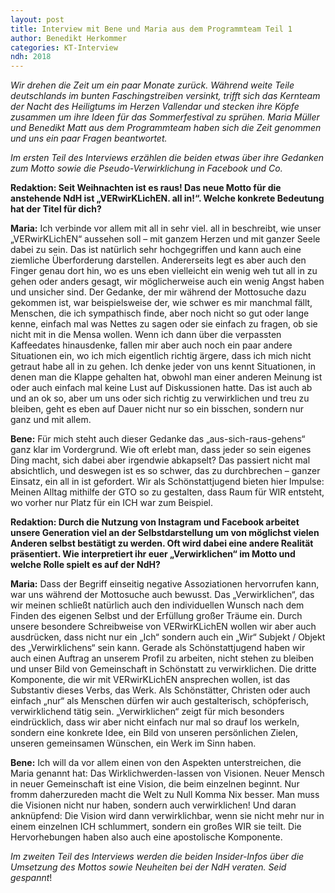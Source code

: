 ```yaml
---
layout: post
title: Interview mit Bene und Maria aus dem Programmteam Teil 1
author: Benedikt Herkommer
categories: KT-Interview
ndh: 2018
---
```

_Wir drehen die Zeit um ein paar Monate zurück. Während weite Teile deutschlands im bunten Faschingstreiben versinkt, trifft sich das Kernteam der Nacht des Heiligtums im Herzen Vallendar und stecken ihre Köpfe zusammen um ihre Ideen für das Sommerfestival zu sprühen. Maria Müller und Benedikt Matt aus dem Programmteam haben sich die Zeit genommen und uns ein paar Fragen beantwortet._

_Im ersten Teil des Interviews erzählen die beiden etwas über ihre Gedanken zum Motto sowie die Pseudo-Verwirklichung in Facebook und Co._



**Redaktion: Seit Weihnachten ist es raus! Das neue Motto für die anstehende NdH ist „VERwirKLichEN. all in!“. Welche konkrete Bedeutung hat der Titel für dich?**

**Maria:** Ich verbinde vor allem mit all in sehr viel. all in beschreibt, wie unser „VERwirKLichEN“ aussehen soll – mit ganzem Herzen und mit ganzer Seele dabei zu sein. Das ist natürlich sehr hochgegriffen und kann auch eine ziemliche Überforderung darstellen. Andererseits legt es aber auch den Finger genau dort hin, wo es uns eben vielleicht ein wenig weh tut all in zu gehen oder anders gesagt, wir möglicherweise auch ein wenig Angst haben und unsicher sind. Der Gedanke, der mir während der Mottosuche dazu gekommen ist, war beispielsweise der, wie schwer es mir manchmal fällt, Menschen, die ich sympathisch finde, aber noch nicht so gut oder lange kenne, einfach mal was Nettes zu sagen oder sie einfach zu fragen, ob sie nicht mit in die Mensa wollen. Wenn ich dann über die verpassten Kaffeedates hinausdenke, fallen mir aber auch noch ein paar andere Situationen ein, wo ich mich eigentlich richtig ärgere, dass ich mich nicht getraut habe all in zu gehen. Ich denke jeder von uns kennt Situationen, in denen man die Klappe gehalten hat, obwohl man einer anderen Meinung ist oder auch einfach mal keine Lust auf Diskussionen hatte. Das ist auch ab und an ok so, aber um uns oder sich richtig zu verwirklichen und treu zu bleiben, geht es eben auf Dauer nicht nur so ein bisschen, sondern nur ganz und mit allem.

**Bene:** Für mich steht auch dieser Gedanke das „aus-sich-raus-gehens“ ganz klar im Vordergrund. Wie oft erlebt man, dass jeder so sein eigenes Ding macht, sich dabei aber irgendwie abkapselt? Das passiert nicht mal absichtlich, und deswegen ist es so schwer, das zu durchbrechen – ganzer Einsatz, ein all in ist gefordert. Wir als Schönstattjugend bieten hier Impulse: Meinen Alltag mithilfe der GTO so zu gestalten, dass Raum für WIR entsteht, wo vorher nur Platz für ein ICH war zum Beispiel.



**Redaktion: Durch die Nutzung von Instagram und Facebook arbeitet unsere Generation viel an der Selbstdarstellung um von möglichst vielen Anderen selbst bestätigt zu werden. Oft wird dabei eine andere Realität präsentiert. Wie interpretiert ihr euer „Verwirklichen“ im Motto und welche Rolle spielt es auf der NdH?**

**Maria:** Dass der Begriff einseitig negative Assoziationen hervorrufen kann, war uns während der Mottosuche auch bewusst. Das „Verwirklichen“, das wir meinen schließt natürlich auch den individuellen Wunsch nach dem Finden des eigenen Selbst und der Erfüllung großer Träume ein. Durch unsere besondere Schreibweise von VERwirKLichEN wollen wir aber auch ausdrücken, dass nicht nur ein „Ich“ sondern auch ein „Wir“ Subjekt / Objekt des „Verwirklichens“ sein kann. Gerade als Schönstattjugend haben wir auch einen Auftrag an unserem Profil zu arbeiten, nicht stehen zu bleiben und unser Bild von Gemeinschaft in Schönstatt zu verwirklichen. Die dritte Komponente, die wir mit VERwirKLichEN ansprechen wollen, ist das Substantiv dieses Verbs, das Werk. Als Schönstätter, Christen oder auch einfach „nur“ als Menschen dürfen wir auch gestalterisch, schöpferisch, verwirklichend tätig sein. „Verwirklichen“ zeigt für mich besonders eindrücklich, dass wir aber nicht einfach nur mal so drauf los werkeln, sondern eine konkrete Idee, ein Bild von unseren persönlichen Zielen, unseren gemeinsamen Wünschen, ein Werk im Sinn haben.

**Bene:** Ich will da vor allem einen von den Aspekten unterstreichen, die Maria genannt hat: Das Wirklichwerden-lassen von Visionen. Neuer Mensch in neuer Gemeinschaft ist eine Vision, die beim einzelnen beginnt. Nur fromm daherzureden macht die Welt zu Null Komma Nix besser. Man muss die Visionen nicht nur haben, sondern auch verwirklichen! Und daran anknüpfend: Die Vision wird dann verwirklichbar, wenn sie nicht mehr nur in einem einzelnen ICH schlummert, sondern ein großes WIR sie teilt. Die Hervorhebungen haben also auch eine apostolische Komponente.



_Im zweiten Teil des Interviews werden die beiden Insider-Infos über die Umsetzung des Mottos sowie Neuheiten bei der NdH veraten. Seid gespannt_!
